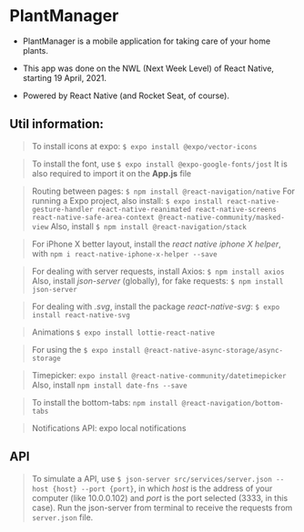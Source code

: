 # PlantManager

- PlantManager is a mobile application for taking care of your home plants.

- This app was done on the NWL (Next Week Level) of React Native, starting 19 April, 2021.

- Powered by React Native (and Rocket Seat, of course).

## Util information:
> To install icons at expo: `$ expo install @expo/vector-icons`

> To install the font, use `$ expo install @expo-google-fonts/jost`
  It is also required to import it on the **App.js** file

> Routing between pages: `$ npm install @react-navigation/native`
  For running a Expo project, also install: `$ expo install react-native-gesture-handler react-native-reanimated react-native-screens react-native-safe-area-context @react-native-community/masked-view`
  Also, install `$ npm install @react-navigation/stack`

> For iPhone X better layout, install the *react native iphone X helper*, with `npm i react-native-iphone-x-helper --save`

> For dealing with server requests, install Axios: `$ npm install axios` 
  Also, install *json-server* (globally), for fake requests: `$ npm install json-server`

> For dealing with *.svg*, install the package *react-native-svg*: `$ expo install react-native-svg`

> Animations `$ expo install lottie-react-native`

> For using the `$ expo install @react-native-async-storage/async-storage`

> Timepicker: `expo install @react-native-community/datetimepicker`
  Also, install `npm install date-fns --save`

> To install the bottom-tabs: `npm install @react-navigation/bottom-tabs`

> Notifications API: expo local notifications

## API

> To simulate a API, use `$ json-server src/services/server.json --host {host} --port {port}`, in which *host* is the address of your computer (like 10.0.0.102) and *port* is the port selected (3333, in this case).
Run the json-server from terminal to receive the requests from `server.json` file.


